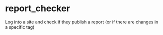# report_checker
Log into a site and check if they publish a report (or if there are changes in a specific tag)
